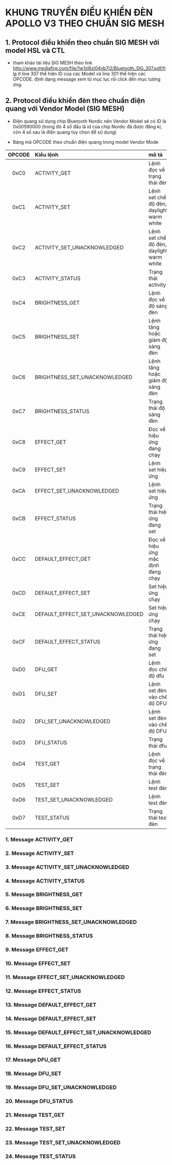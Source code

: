 # KHUNG TRUYỀN ĐIỀU KHIỂN ĐÈN APOLLO V3 THEO CHUẨN SIG MESH

## 1. Protocol điều khiển theo chuẩn SIG MESH với model HSL và CTL

* tham khảo tài liệu SIG MESH theo link http://www.mediafire.com/file/1w1zl6zi04vb7j2/Bluetooth_SIG_307.pdf/file ở line 307 thể hiện ID của các Model và line 301 thể hiện các OPCODE. định dạng message xem từ mục lục rồi click đến mục tương ứng.

## 2. Protocol điều khiển đèn theo chuẩn điện quang với Vendor Model (SIG MESH)
* Điện quang sử dụng chip Bluetooth Nordic nên Vendor Model sẽ có ID là 0x00590000 (trong đó 4 số đầu là id của chip Nordic đã được đăng kí, còn 4 số sau là điện quang tùy chọn để sử dụng)

* Bảng mã OPCODE theo chuẩn điện quang trong model Vendor Mode

| OPCODE | Kiểu lệnh | mô tả |
| :---: | :--- | :--- | 
| 0xC0 | ACTIVITY_GET | Lệnh đọc về trạng thái đèn |
| 0xC1 | ACTIVITY_SET | Lệnh set chế độ đèn, daylight, warm white |
| 0xC2 | ACTIVITY_SET_UNACKNOWLEDGED | Lệnh set chế độ đèn, daylight, warm white  |
| 0xC3 | ACTIVITY_STATUS | Trạng thái activity |
| 0xC4 | BRIGHTNESS_GET | Lệnh đọc về độ sáng đèn |
| 0xC5 | BRIGHTNESS_SET | Lệnh tăng hoặc giảm độ sáng đèn |
| 0xC6 | BRIGHTNESS_SET_UNACKNOWLEDGED | Lệnh tăng hoặc giảm độ sáng đèn  |
| 0xC7 | BRIGHTNESS_STATUS | Trạng thái độ sáng đèn |
| 0xC8 | EFFECT_GET | Đọc về hiệu ứng đang chạy |
| 0xC9 | EFFECT_SET | Lệnh set hiệu ứng |
| 0xCA | EFFECT_SET_UNACKNOWLEDGED | Lệnh set hiệu ứng |
| 0xCB | EFFECT_STATUS | Trạng thái hiệu ứng đang set |
| 0xCC | DEFAULT_EFFECT_GET | Đọc về hiệu ứng mặc định đang chạy |
| 0xCD | DEFAULT_EFFECT_SET | Set hiệu ứng chạy |
| 0xCE | DEFAULT_EFFECT_SET_UNACKNOWLEDGED | Set hiệu ứng chạy |
| 0xCF | DEFAULT_EFFECT_STATUS | Trạng thái hiệu ứng đang set |
| 0xD0 | DFU_GET | Lệnh đọc chế độ dfu |
| 0xD1 | DFU_SET | Lệnh set đèn vào chế độ DFU |
| 0xD2 | DFU_SET_UNACKNOWLEDGED | Lệnh set đèn vào chế độ DFU  |
| 0xD3 | DFU_STATUS | Trạng thái dfu |
| 0xD4 | TEST_GET | Lệnh đọc về trạng thái đèn |
| 0xD5 | TEST_SET | Lệnh test đèn|
| 0xD6 | TEST_SET_UNACKNOWLEDGED | Lệnh test đèn  |
| 0xD7 | TEST_STATUS | Trạng thái test đèn |

### 1. Message ACTIVITY_GET


### 2. Message ACTIVITY_SET


### 3. Message ACTIVITY_SET_UNACKNOWLEDGED


### 4. Message ACTIVITY_STATUS


### 5. Message BRIGHTNESS_GET


### 6. Message BRIGHTNESS_SET


### 7. Message BRIGHTNESS_SET_UNACKNOWLEDGED


### 8. Message BRIGHTNESS_STATUS


### 9. Message EFFECT_GET


### 10. Message EFFECT_SET


### 11. Message EFFECT_SET_UNACKNOWLEDGED


### 12. Message EFFECT_STATUS


### 13. Message DEFAULT_EFFECT_GET


### 14. Message DEFAULT_EFFECT_SET


### 15. Message DEFAULT_EFFECT_SET_UNACKNOWLEDGED


### 16. Message DEFAULT_EFFECT_STATUS


### 17. Message DFU_GET


### 18. Message DFU_SET


### 19. Message DFU_SET_UNACKNOWLEDGED


### 20. Message DFU_STATUS


### 21. Message TEST_GET


### 22. Message TEST_SET


### 23. Message TEST_SET_UNACKNOWLEDGED


### 24. Message TEST_STATUS
